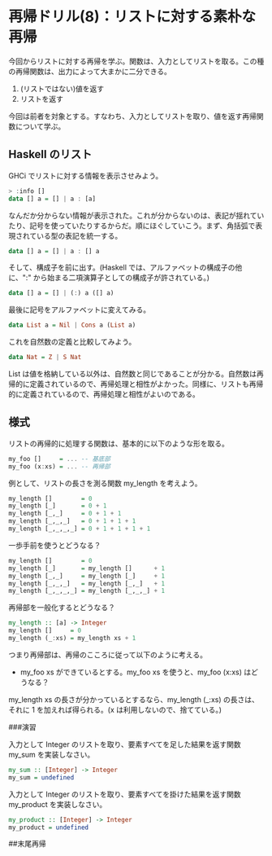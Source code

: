 # 再帰ドリル(8)：リストに対する素朴な再帰

今回からリストに対する再帰を学ぶ。関数は、入力としてリストを取る。この種の再帰関数は、出力によって大まかに二分できる。

1. (リストではない)値を返す
2. リストを返す

今回は前者を対象とする。すなわち、入力としてリストを取り、値を返す再帰関数について学ぶ。

## Haskell のリスト

GHCi でリストに対する情報を表示させみよう。

```haskell
> :info []
data [] a = [] | a : [a]
```

なんだか分からない情報が表示された。これが分からないのは、表記が揺れていたり、記号を使っていたりするからだ。順にほぐしていこう。まず、角括弧で表現されている型の表記を統一する。

```haskell
data [] a = [] | a : [] a
```

そして、構成子を前に出す。(Haskell では、アルファベットの構成子の他に、":" から始まる二項演算子としての構成子が許されている。)

```haskell
data [] a = [] | (:) a ([] a)
```

最後に記号をアルファベットに変えてみる。

```haskell
data List a = Nil | Cons a (List a)
```

これを自然数の定義と比較してみよう。

```haskell
data Nat = Z | S Nat
```

List は値を格納している以外は、自然数と同じであることが分かる。自然数は再帰的に定義されているので、再帰処理と相性がよかった。同様に、リストも再帰的に定義されているので、再帰処理と相性がよいのである。

## 様式

リストの再帰的に処理する関数は、基本的に以下のような形を取る。

```haskell
my_foo []     = ... -- 基底部
my_foo (x:xs) = ... -- 再帰部
```

例として、リストの長さを測る関数 my_length を考えよう。

```haskell
my_length []        = 0
my_length [_]       = 0 + 1
my_length [_,_]     = 0 + 1 + 1
my_length [_,_,_]   = 0 + 1 + 1 + 1
my_length [_,_,_,_] = 0 + 1 + 1 + 1 + 1
```

一歩手前を使うとどうなる？

```haskell
my_length []        = 0
my_length [_]       = my_length []      + 1
my_length [_,_]     = my_length [_]     + 1
my_length [_,_,_]   = my_length [_,_]   + 1
my_length [_,_,_,_] = my_length [_,_,_] + 1
```

再帰部を一般化するとどうなる？

```haskell
my_length :: [a] -> Integer
my_length []     = 0
my_length (_:xs) = my_length xs + 1
```

つまり再帰部は、再帰のこころに従って以下のように考える。

- my_foo xs ができているとする。my_foo xs を使うと、my_foo (x:xs) はどうなる？

my_length xs の長さが分かっているとするなら、my_length (_:xs) の長さは、それに 1 を加えれば得られる。(x は利用しないので、捨てている。)

###演習

入力として Integer のリストを取り、要素すべてを足した結果を返す関数 my_sum を実装しなさい。

```haskell
my_sum :: [Integer] -> Integer
my_sum = undefined
```

入力として Integer のリストを取り、要素すべてを掛けた結果を返す関数 my_product を実装しなさい。

```haskell
my_product :: [Integer] -> Integer
my_product = undefined
```

##末尾再帰
